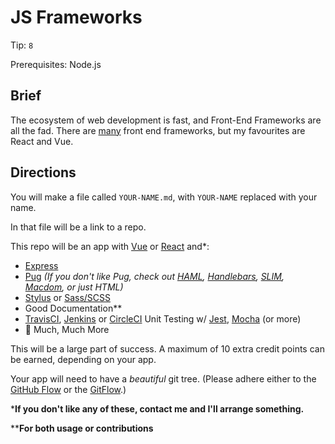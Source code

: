 # JS Frameworks

Tip: `8`

Prerequisites: Node.js

## Brief

The ecosystem of web development is fast, and Front-End Frameworks are all the fad. There are [many](https://github.com/collections/front-end-javascript-frameworks) front end frameworks, but my favourites are React and Vue.

## Directions

You will make a file called `YOUR-NAME.md`, with `YOUR-NAME` replaced with your name.

In that file will be a link to a repo.

This repo will be an app with [Vue](https://vuejs.org/) or [React](https://reactjs.org/) and*:

- [Express](https://expressjs.com/)
- [Pug](https://pugjs.org/) *(If you don't like Pug, check out [HAML](http://haml.info/), [Handlebars](https://handlebarsjs.com/), [SLIM](http://slim-lang.com/), [Macdom](https://www.npmjs.com/package/macdom), or just HTML)*
- [Stylus](http://stylus-lang.com/) or [Sass/SCSS](https://sass-lang.com/)
- Good Documentation**
- [TravisCI](https://travis-ci.org/), [Jenkins](https://jenkins.io/) or [CircleCI](https://circleci.com/) Unit Testing w/ [Jest](https://facebook.github.io/jest/), [Mocha](https://mochajs.org/) (or more)
- 🎉 Much, Much More

This will be a large part of success. A maximum of 10 extra credit points can be earned, depending on your app.

Your app will need to have a *beautiful* git tree. (Please adhere either to the [GitHub Flow](https://guides.github.com/introduction/flow/) or the [GitFlow](https://www.atlassian.com/git/tutorials/comparing-workflows/gitflow-workflow).)

***If you don't like any of these, contact me and I'll arrange something.**

****For both usage or contributions**

